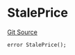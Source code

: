 # StalePrice
[Git Source](https://github.com/larrythecucumber321/protocol/blob/3222eb21fbb20ddd3d3fa2233072dfa96ea3e340/contracts/plugins/assets/OracleLib.sol)


```solidity
error StalePrice();
```

